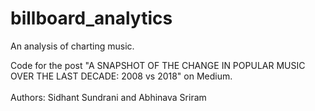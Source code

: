 # billboard_analytics
An analysis of charting music.




Code for the post "A SNAPSHOT OF THE CHANGE IN POPULAR MUSIC OVER THE LAST DECADE: 2008 vs 2018" on Medium. <br />
<br />Authors: Sidhant Sundrani and Abhinava Sriram 
